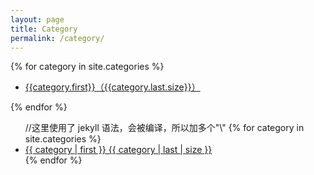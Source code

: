 ```yaml
---
layout: page
title: Category
permalink: /category/
---
```


{% for category in site.categories %}
<ul>
    <li><a href="{{ site.baseurl}}/categories/{{ category.first }}/">{{category.first}}（{{category.last.size}}）</a></li>
</ul>
{% endfor %}

<ul>
    //这里使用了 jekyll 语法，会被编译，所以加多个"\"
    {% for category in site.categories %}
    <li><a href="/categories/{{ category | first }}/" title="view all
posts">{{ category | first }} {{ category | last | size }}</a>
    </li>
    {% endfor %}
</ul>